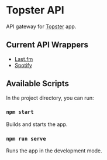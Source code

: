 # Topster API

API gateway for [Topster](https://github.com/f4hr/topster) app.

## Current API Wrappers

- [Last.fm](https://www.last.fm/api)
- [Spotify](https://developer.spotify.com/documentation/web-api/)

## Available Scripts

In the project directory, you can run:

### `npm start`

Builds and starts the app.

### `npm run serve`

Runs the app in the development mode.
